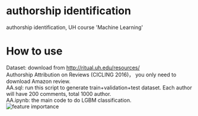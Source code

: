 # authorship identification
authorship identification, UH course 'Machine Learning'

# How to use
Dataset: download from  http://ritual.uh.edu/resources/    
Authorship Attribution on Reviews (CICLING 2016)， you only need to download Amazon review.    
AA.sql: run this script to generate train+validation+test dataset. Each author will have 200 comments, total 1000 author.   
AA.ipynb: the main code to do LGBM classification.    
![feature importance](https://github.com/stephenkung/authorship/blob/master/final.png)

